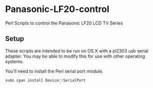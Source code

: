 Panasonic-LF20-control
======================

Perl Scripts to control the Panasonic LF20 LCD TV Series


Setup
-----

These scripts are intended to be run on OS X with a pl2303 usb serial adapter. You may be able to modify this for use with other operating systems.

You'll need to install the Perl serial port module.

    sudo cpan install Device::SerialPort

